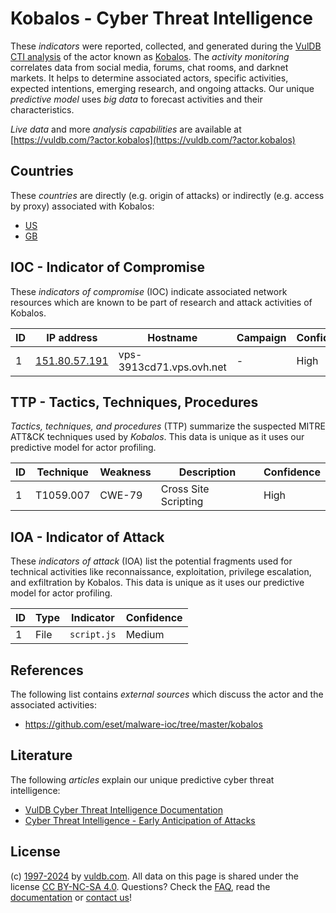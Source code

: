 # Kobalos - Cyber Threat Intelligence

These _indicators_ were reported, collected, and generated during the [VulDB CTI analysis](https://vuldb.com/?kb.cti) of the actor known as [Kobalos](https://vuldb.com/?actor.kobalos). The _activity monitoring_ correlates data from social media, forums, chat rooms, and darknet markets. It helps to determine associated actors, specific activities, expected intentions, emerging research, and ongoing attacks. Our unique _predictive model_ uses _big data_ to forecast activities and their characteristics.

_Live data_ and more _analysis capabilities_ are available at [https://vuldb.com/?actor.kobalos](https://vuldb.com/?actor.kobalos)

## Countries

These _countries_ are directly (e.g. origin of attacks) or indirectly (e.g. access by proxy) associated with Kobalos:

* [US](https://vuldb.com/?country.us)
* [GB](https://vuldb.com/?country.gb)

## IOC - Indicator of Compromise

These _indicators of compromise_ (IOC) indicate associated network resources which are known to be part of research and attack activities of Kobalos.

ID | IP address | Hostname | Campaign | Confidence
-- | ---------- | -------- | -------- | ----------
1 | [151.80.57.191](https://vuldb.com/?ip.151.80.57.191) | vps-3913cd71.vps.ovh.net | - | High

## TTP - Tactics, Techniques, Procedures

_Tactics, techniques, and procedures_ (TTP) summarize the suspected MITRE ATT&CK techniques used by _Kobalos_. This data is unique as it uses our predictive model for actor profiling.

ID | Technique | Weakness | Description | Confidence
-- | --------- | -------- | ----------- | ----------
1 | T1059.007 | CWE-79 | Cross Site Scripting | High

## IOA - Indicator of Attack

These _indicators of attack_ (IOA) list the potential fragments used for technical activities like reconnaissance, exploitation, privilege escalation, and exfiltration by Kobalos. This data is unique as it uses our predictive model for actor profiling.

ID | Type | Indicator | Confidence
-- | ---- | --------- | ----------
1 | File | `script.js` | Medium

## References

The following list contains _external sources_ which discuss the actor and the associated activities:

* https://github.com/eset/malware-ioc/tree/master/kobalos

## Literature

The following _articles_ explain our unique predictive cyber threat intelligence:

* [VulDB Cyber Threat Intelligence Documentation](https://vuldb.com/?kb.cti)
* [Cyber Threat Intelligence - Early Anticipation of Attacks](https://www.scip.ch/en/?labs.20201022)

## License

(c) [1997-2024](https://vuldb.com/?kb.changelog) by [vuldb.com](https://vuldb.com/?kb.about). All data on this page is shared under the license [CC BY-NC-SA 4.0](https://creativecommons.org/licenses/by-nc-sa/4.0/). Questions? Check the [FAQ](https://vuldb.com/?kb.faq), read the [documentation](https://vuldb.com/?kb) or [contact us](https://vuldb.com/?contact)!

